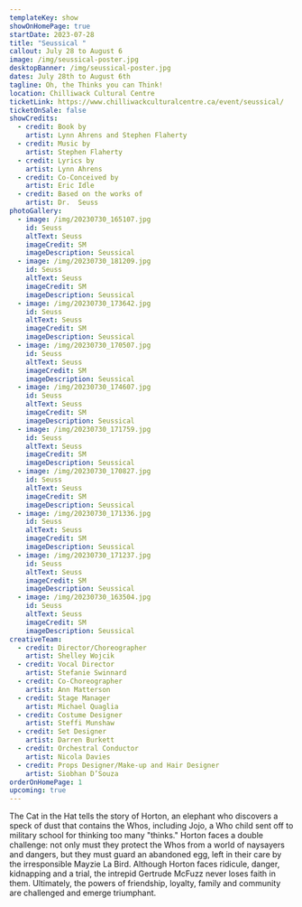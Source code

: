 ```yaml
---
templateKey: show
showOnHomePage: true
startDate: 2023-07-28
title: "Seussical "
callout: July 28 to August 6
image: /img/seussical-poster.jpg
desktopBanner: /img/seussical-poster.jpg
dates: July 28th to August 6th
tagline: Oh, the Thinks you can Think!
location: Chilliwack Cultural Centre
ticketLink: https://www.chilliwackculturalcentre.ca/event/seussical/
ticketOnSale: false
showCredits:
  - credit: Book by
    artist: Lynn Ahrens and Stephen Flaherty
  - credit: Music by
    artist: Stephen Flaherty
  - credit: Lyrics by
    artist: Lynn Ahrens
  - credit: Co-Conceived by
    artist: Eric Idle
  - credit: Based on the works of
    artist: Dr.  Seuss
photoGallery:
  - image: /img/20230730_165107.jpg
    id: Seuss
    altText: Seuss
    imageCredit: SM
    imageDescription: Seussical
  - image: /img/20230730_181209.jpg
    id: Seuss
    altText: Seuss
    imageCredit: SM
    imageDescription: Seussical
  - image: /img/20230730_173642.jpg
    id: Seuss
    altText: Seuss
    imageCredit: SM
    imageDescription: Seussical
  - image: /img/20230730_170507.jpg
    id: Seuss
    altText: Seuss
    imageCredit: SM
    imageDescription: Seussical
  - image: /img/20230730_174607.jpg
    id: Seuss
    altText: Seuss
    imageCredit: SM
    imageDescription: Seussical
  - image: /img/20230730_171759.jpg
    id: Seuss
    altText: Seuss
    imageCredit: SM
    imageDescription: Seussical
  - image: /img/20230730_170827.jpg
    id: Seuss
    altText: Seuss
    imageCredit: SM
    imageDescription: Seussical
  - image: /img/20230730_171336.jpg
    id: Seuss
    altText: Seuss
    imageCredit: SM
    imageDescription: Seussical
  - image: /img/20230730_171237.jpg
    id: Seuss
    altText: Seuss
    imageCredit: SM
    imageDescription: Seussical
  - image: /img/20230730_163504.jpg
    id: Seuss
    altText: Seuss
    imageCredit: SM
    imageDescription: Seussical
creativeTeam:
  - credit: Director/Choreographer
    artist: Shelley Wojcik
  - credit: Vocal Director
    artist: Stefanie Swinnard
  - credit: Co-Choreographer
    artist: Ann Matterson
  - credit: Stage Manager
    artist: Michael Quaglia
  - credit: Costume Designer
    artist: Steffi Munshaw
  - credit: Set Designer
    artist: Darren Burkett
  - credit: Orchestral Conductor
    artist: Nicola Davies
  - credit: Props Designer/Make-up and Hair Designer
    artist: Siobhan D’Souza
orderOnHomePage: 1
upcoming: true
---
```

The Cat in the Hat tells the story of Horton, an elephant who discovers a speck of dust that contains the Whos, including Jojo, a Who child sent off to military school for thinking too many "thinks." Horton faces a double challenge: not only must they protect the Whos from a world of naysayers and dangers, but they must guard an abandoned egg, left in their care by the irresponsible Mayzie La Bird. Although Horton faces ridicule, danger, kidnapping and a trial, the intrepid Gertrude McFuzz never loses faith in them. Ultimately, the powers of friendship, loyalty, family and community are challenged and emerge triumphant.